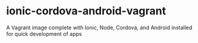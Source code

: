 ionic-cordova-android-vagrant
=============================

A Vagrant image complete with Ionic, Node, Cordova, and Android installed for quick development of apps
